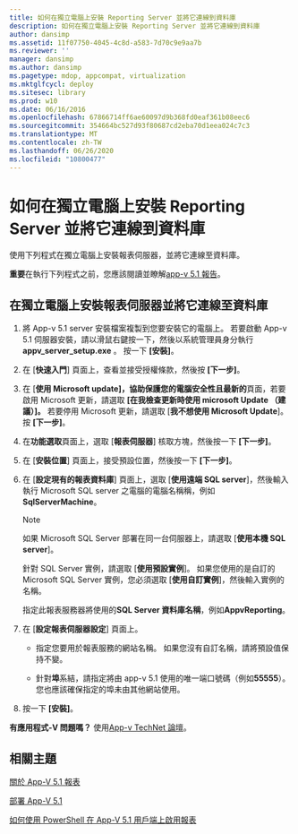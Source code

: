 ```yaml
---
title: 如何在獨立電腦上安裝 Reporting Server 並將它連線到資料庫
description: 如何在獨立電腦上安裝 Reporting Server 並將它連線到資料庫
author: dansimp
ms.assetid: 11f07750-4045-4c8d-a583-7d70c9e9aa7b
ms.reviewer: ''
manager: dansimp
ms.author: dansimp
ms.pagetype: mdop, appcompat, virtualization
ms.mktglfcycl: deploy
ms.sitesec: library
ms.prod: w10
ms.date: 06/16/2016
ms.openlocfilehash: 67866714ff6ae60097d9b368fd0eaf361b08eec6
ms.sourcegitcommit: 354664bc527d93f80687cd2eba70d1eea024c7c3
ms.translationtype: MT
ms.contentlocale: zh-TW
ms.lasthandoff: 06/26/2020
ms.locfileid: "10800477"
---
```

# 如何在獨立電腦上安裝 Reporting Server 並將它連線到資料庫

使用下列程式在獨立電腦上安裝報表伺服器，並將它連線至資料庫。

**重要**在執行下列程式之前，您應該閱讀並瞭解[app-v 5.1 報告](about-app-v-51-reporting.md)。

## 在獨立電腦上安裝報表伺服器並將它連線至資料庫

1. 將 App-v 5.1 server 安裝檔案複製到您要安裝它的電腦上。 若要啟動 App-v 5.1 伺服器安裝，請以滑鼠右鍵按一下，然後以系統管理員身分執行**appv\_server\_setup.exe** 。 按一下 **\[安裝\]**。

2. 在 [**快速入門**] 頁面上，查看並接受授權條款，然後按 **[下一步]**。

3. 在 [**使用 Microsoft update]，協助保護您的電腦安全性且最新的**頁面，若要啟用 Microsoft 更新，請選取 **[在我檢查更新時使用 microsoft Update （建議）]。** 若要停用 Microsoft 更新，請選取 [**我不想使用 Microsoft Update**]。 按 **\[下一步\]**。

4. 在**功能選取**頁面上，選取 [**報表伺服器**] 核取方塊，然後按一下 **[下一步]**。

5. 在 [**安裝位置**] 頁面上，接受預設位置，然後按一下 **[下一步]**。

6. 在 [**設定現有的報表資料庫**] 頁面上，選取 [**使用遠端 SQL server**]，然後輸入執行 Microsoft SQL server 之電腦的電腦名稱稱，例如**SqlServerMachine**。

    > [!NOTE]
    > 如果 Microsoft SQL Server 部署在同一台伺服器上，請選取 [**使用本機 SQL server**]。

    針對 SQL Server 實例，請選取 [**使用預設實例**]。 如果您使用的是自訂的 Microsoft SQL Server 實例，您必須選取 [**使用自訂實例**]，然後輸入實例的名稱。

    指定此報表服務器將使用的**SQL Server 資料庫名稱**，例如**AppvReporting**。

7. 在 [**設定報表伺服器設定**] 頁面上。

   - 指定您要用於報表服務的網站名稱。 如果您沒有自訂名稱，請將預設值保持不變。

   - 針對**埠**系結，請指定將由 app-v 5.1 使用的唯一端口號碼（例如**55555**）。 您也應該確保指定的埠未由其他網站使用。

8. 按一下 **\[安裝\]**。

**有應用程式-V 問題嗎？** 使用[App-v TechNet 論壇](https://social.technet.microsoft.com/Forums/home?forum=mdopappv)。

## 相關主題

[關於 App-V 5.1 報表](about-app-v-51-reporting.md)

[部署 App-V 5.1](deploying-app-v-51.md)

[如何使用 PowerShell 在 App-V 5.1 用戶端上啟用報表](how-to-enable-reporting-on-the-app-v-51-client-by-using-powershell.md)
